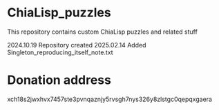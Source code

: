 # ChiaLisp_puzzles
 This repository contains custom ChiaLisp puzzles and related stuff


2024.10.19 Repository created
2025.02.14 Added Singleton_reproducing_itself_note.txt




# Donation address

xch18s2jwxhvx7457ste3pvnqaznjy5rvsgh7nys326y8zlstgc0qepqxgaera
